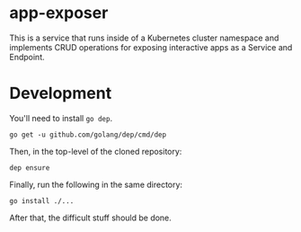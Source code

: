app-exposer
===========

This is a service that runs inside of a Kubernetes cluster namespace and implements CRUD operations for exposing interactive apps as a Service and Endpoint.

# Development

You'll need to install ```go dep```.

``` go get -u github.com/golang/dep/cmd/dep ```

Then, in the top-level of the cloned repository:

```dep ensure```

Finally, run the following in the same directory:

``` go install ./... ```

After that, the difficult stuff should be done.
